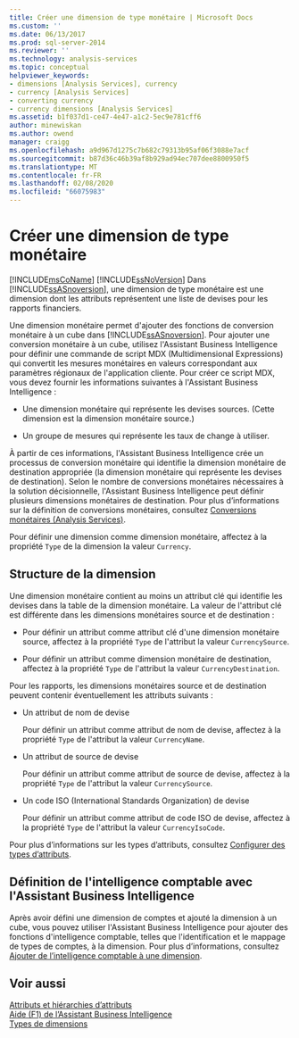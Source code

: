 ```yaml
---
title: Créer une dimension de type monétaire | Microsoft Docs
ms.custom: ''
ms.date: 06/13/2017
ms.prod: sql-server-2014
ms.reviewer: ''
ms.technology: analysis-services
ms.topic: conceptual
helpviewer_keywords:
- dimensions [Analysis Services], currency
- currency [Analysis Services]
- converting currency
- currency dimensions [Analysis Services]
ms.assetid: b1f037d1-ce47-4e47-a1c2-5ec9e781cff6
author: minewiskan
ms.author: owend
manager: craigg
ms.openlocfilehash: a9d967d1275c7b682c79313b95af06f3088e7acf
ms.sourcegitcommit: b87d36c46b39af8b929ad94ec707dee8800950f5
ms.translationtype: MT
ms.contentlocale: fr-FR
ms.lasthandoff: 02/08/2020
ms.locfileid: "66075983"
---
```

# <a name="create-a-currency-type-dimension"></a>Créer une dimension de type monétaire
  [!INCLUDE[msCoName](../../includes/msconame-md.md)] [!INCLUDE[ssNoVersion](../../includes/ssnoversion-md.md)] Dans [!INCLUDE[ssASnoversion](../../includes/ssasnoversion-md.md)], une dimension de type monétaire est une dimension dont les attributs représentent une liste de devises pour les rapports financiers.  
  
 Une dimension monétaire permet d'ajouter des fonctions de conversion monétaire à un cube dans [!INCLUDE[ssASnoversion](../../includes/ssasnoversion-md.md)]. Pour ajouter une conversion monétaire à un cube, utilisez l'Assistant Business Intelligence pour définir une commande de script MDX (Multidimensional Expressions) qui convertit les mesures monétaires en valeurs correspondant aux paramètres régionaux de l'application cliente. Pour créer ce script MDX, vous devez fournir les informations suivantes à l'Assistant Business Intelligence :  
  
-   Une dimension monétaire qui représente les devises sources. (Cette dimension est la dimension monétaire source.)  
  
-   Un groupe de mesures qui représente les taux de change à utiliser.  
  
 À partir de ces informations, l'Assistant Business Intelligence crée un processus de conversion monétaire qui identifie la dimension monétaire de destination appropriée (la dimension monétaire qui représente les devises de destination). Selon le nombre de conversions monétaires nécessaires à la solution décisionnelle, l'Assistant Business Intelligence peut définir plusieurs dimensions monétaires de destination. Pour plus d’informations sur la définition de conversions monétaires, consultez [Conversions monétaires &#40;Analysis Services&#41;](../currency-conversions-analysis-services.md).  
  
 Pour définir une dimension comme dimension monétaire, affectez à la propriété `Type` de la dimension la valeur `Currency`.  
  
## <a name="dimension-structure"></a>Structure de la dimension  
 Une dimension monétaire contient au moins un attribut clé qui identifie les devises dans la table de la dimension monétaire. La valeur de l'attribut clé est différente dans les dimensions monétaires source et de destination :  
  
-   Pour définir un attribut comme attribut clé d'une dimension monétaire source, affectez à la propriété `Type` de l'attribut la valeur `CurrencySource`.  
  
-   Pour définir un attribut comme dimension monétaire de destination, affectez à la propriété `Type` de l'attribut la valeur `CurrencyDestination`.  
  
 Pour les rapports, les dimensions monétaires source et de destination peuvent contenir éventuellement les attributs suivants :  
  
-   Un attribut de nom de devise  
  
     Pour définir un attribut comme attribut de nom de devise, affectez à la propriété `Type` de l'attribut la valeur `CurrencyName`.  
  
-   Un attribut de source de devise  
  
     Pour définir un attribut comme attribut de source de devise, affectez à la propriété `Type` de l'attribut la valeur `CurrencySource`.  
  
-   Un code ISO (International Standards Organization) de devise  
  
     Pour définir un attribut comme attribut de code ISO de devise, affectez à la propriété `Type` de l'attribut la valeur `CurrencyIsoCode`.  
  
 Pour plus d’informations sur les types d’attributs, consultez [Configurer des types d’attributs](attribute-properties-configure-attribute-types.md).  
  
## <a name="defining-account-intelligence-with-the-business-intelligence-wizard"></a>Définition de l'intelligence comptable avec l'Assistant Business Intelligence  
 Après avoir défini une dimension de comptes et ajouté la dimension à un cube, vous pouvez utiliser l'Assistant Business Intelligence pour ajouter des fonctions d'intelligence comptable, telles que l'identification et le mappage de types de comptes, à la dimension. Pour plus d’informations, consultez [Ajouter de l’intelligence comptable à une dimension](bi-wizard-add-account-intelligence-to-a-dimension.md).  
  
## <a name="see-also"></a>Voir aussi  
 [Attributs et hiérarchies d’attributs](../multidimensional-models-olap-logical-dimension-objects/attributes-and-attribute-hierarchies.md)   
 [Aide (F1) de l’Assistant Business Intelligence](../business-intelligence-wizard-f1-help.md)   
 [Types de dimensions](../multidimensional-models-olap-logical-dimension-objects/database-dimension-properties-types.md)  
  
  
